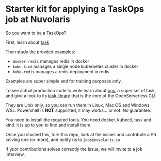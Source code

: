 # Starter kit for applying a TaskOps job at Nuvolaris

So you want to be a TaskOps?

First, learn about [task](https://taskfile.dev)

Then study the provded examples: 
- `docker-redis` manages redis in docker
- `kube-kind` manages a single node kubernetes cluster in docker
- `kube-redis` manages a redis deployment in redis

Examples are super simple and for training purposes only.

To see actual production code to write learn about [ops](https://github.com/apache/openserverless-cli), a super set of task, and give a look to its [task library](https://github.com/apache/openserverless-task) that is the core of the OpenServerless CLI

They are Unix only, so you can run them in Linux, Mac OS and Windows WSL. Powershell is **NOT** supported, it may works... or not. No guarantee.

You need to install the required tools. You need docker, kubectl, task and kind. It is up to you to find and install them.

Once you studied this, fork this repo, look at the issues and contribute a PR solving one (or more), and notify us to `jobs@nuvolaris.io`

If yuor contributions solves correctly the issue, we will invite to a job interview.
